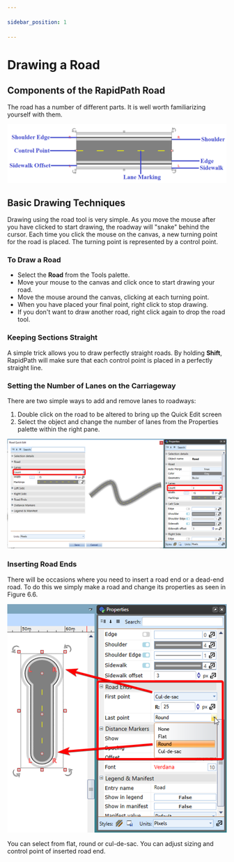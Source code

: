```yaml
---

sidebar_position: 1

---
```

# Drawing a Road

## Components of the RapidPath Road

The road has a number of different parts. It is well worth familiarizing yourself with them.

![Road_components](./assets/Road_components.png)

## Basic Drawing Techniques

Drawing using the road tool is very simple. As you move the mouse after you have clicked to start drawing, the roadway will "snake" behind the cursor. Each time you click the mouse on the canvas, a new turning point for the road is placed. The turning point is represented by a control point.

### To Draw a Road

- Select the **Road** from the Tools palette.
- Move your mouse to the canvas and click once to start drawing your road.
- Move the mouse around the canvas, clicking at each turning point.
- When you have placed your final point, right click to stop drawing.
- If you don't want to draw another road, right click again to drop the road tool.

### Keeping Sections Straight

A simple trick allows you to draw perfectly straight roads. By holding **Shift**, RapidPath will make sure that each control point is placed in a perfectly straight line.

### Setting the Number of Lanes on the Carriageway

There are two simple ways to add and remove lanes to roadways:

1. Double click on the road to be altered to bring up the Quick Edit screen
2. Select the object and change the number of lanes from the Properties palette within the right pane.

![road properties lanes](./assets/Road_Properties_Lanes.png)

### Inserting Road Ends

There will be occasions where you need to insert a road end or a dead-end road. To do this we simply make a road and change its properties as seen in Figure 6.6.

![Types_of_road_ends](./assets/Types_of_road_ends.png)

You can select from flat, round or cul-de-sac. You can adjust sizing and control point of inserted road end.
